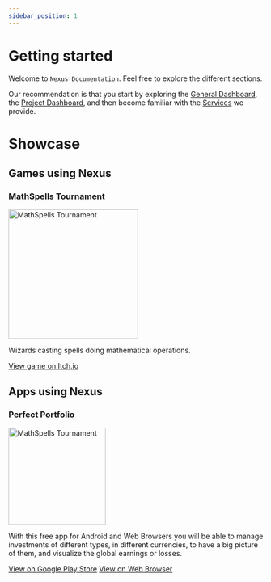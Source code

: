 ```yaml
---
sidebar_position: 1
---
```


# Getting started

Welcome to `Nexus Documentation`. Feel free to explore the different sections.

Our recommendation is that you start by exploring the [General Dashboard](./dashboard/sections.md), the [Project Dashboard](./dashboard/project.md), and then become familiar with the [Services](./services/intro.md) we provide.


# Showcase

## Games using Nexus
### MathSpells Tournament
<img src="https://img.itch.zone/aW1nLzkzMzQyMzUucG5n/315x250%23c/Zxchem.png" alt="MathSpells Tournament" style="width:256px" />

Wizards casting spells doing mathematical operations.

[View game on Itch.io](https://forjagames.itch.io/mathspells)

## Apps using Nexus
### Perfect Portfolio
<img src="https://64.media.tumblr.com/218c3a25ec10e97660781f64e59994ee/tumblr_inline_qdr41e1cHE1x8736t_500.png" alt="MathSpells Tournament" style="width:192px" />

With this free app for Android and Web Browsers you will be able to manage investments of different types, in different currencies, to have a big picture of them, and visualize the global earnings or losses.

[View on Google Play Store](https://play.google.com/store/apps/details?id=com.lrasente.perfectportfolio)
[View on Web Browser](https://perfect-portfolio.web.app)
